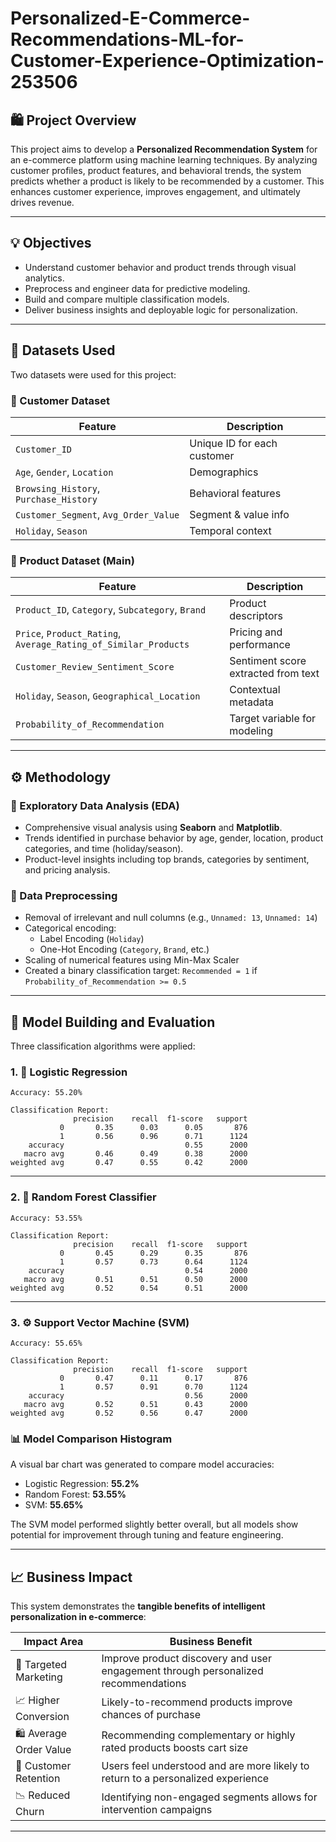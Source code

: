 # Personalized-E-Commerce-Recommendations-ML-for-Customer-Experience-Optimization-253506
## 🛍️ Project Overview
This project aims to develop a **Personalized Recommendation System** for an e-commerce platform using machine learning techniques. By analyzing customer profiles, product features, and behavioral trends, the system predicts whether a product is likely to be recommended by a customer. This enhances customer experience, improves engagement, and ultimately drives revenue.

---

## 💡 Objectives
- Understand customer behavior and product trends through visual analytics.
- Preprocess and engineer data for predictive modeling.
- Build and compare multiple classification models.
- Deliver business insights and deployable logic for personalization.

---

## 📂 Datasets Used
Two datasets were used for this project:

### 🔹 Customer Dataset
| Feature | Description |
|--------|-------------|
| `Customer_ID` | Unique ID for each customer |
| `Age`, `Gender`, `Location` | Demographics |
| `Browsing_History`, `Purchase_History` | Behavioral features |
| `Customer_Segment`, `Avg_Order_Value` | Segment & value info |
| `Holiday`, `Season` | Temporal context |

### 🔹 Product Dataset (Main)
| Feature | Description |
|--------|-------------|
| `Product_ID`, `Category`, `Subcategory`, `Brand` | Product descriptors |
| `Price`, `Product_Rating`, `Average_Rating_of_Similar_Products` | Pricing and performance |
| `Customer_Review_Sentiment_Score` | Sentiment score extracted from text |
| `Holiday`, `Season`, `Geographical_Location` | Contextual metadata |
| `Probability_of_Recommendation` | Target variable for modeling |

---

## ⚙️ Methodology

### 🔎 Exploratory Data Analysis (EDA)
- Comprehensive visual analysis using **Seaborn** and **Matplotlib**.
- Trends identified in purchase behavior by age, gender, location, product categories, and time (holiday/season).
- Product-level insights including top brands, categories by sentiment, and pricing analysis.

### 🧼 Data Preprocessing
- Removal of irrelevant and null columns (e.g., `Unnamed: 13`, `Unnamed: 14`)
- Categorical encoding:
  - Label Encoding (`Holiday`)
  - One-Hot Encoding (`Category`, `Brand`, etc.)
- Scaling of numerical features using Min-Max Scaler
- Created a binary classification target: `Recommended = 1` if `Probability_of_Recommendation >= 0.5`

---

## 🧠 Model Building and Evaluation

Three classification algorithms were applied:

### 1. 🔹 Logistic Regression
```
Accuracy: 55.20%

Classification Report:
              precision    recall  f1-score   support
           0       0.35      0.03      0.05       876
           1       0.56      0.96      0.71      1124
    accuracy                           0.55      2000
   macro avg       0.46      0.49      0.38      2000
weighted avg       0.47      0.55      0.42      2000
```

---

### 2. 🌲 Random Forest Classifier
```
Accuracy: 53.55%

Classification Report:
              precision    recall  f1-score   support
           0       0.45      0.29      0.35       876
           1       0.57      0.73      0.64      1124
    accuracy                           0.54      2000
   macro avg       0.51      0.51      0.50      2000
weighted avg       0.52      0.54      0.51      2000
```

---

### 3. ⚙️ Support Vector Machine (SVM)
```
Accuracy: 55.65%

Classification Report:
              precision    recall  f1-score   support
           0       0.47      0.11      0.17       876
           1       0.57      0.91      0.70      1124
    accuracy                           0.56      2000
   macro avg       0.52      0.51      0.43      2000
weighted avg       0.52      0.56      0.47      2000
```

### 📊 Model Comparison Histogram
A visual bar chart was generated to compare model accuracies:
- Logistic Regression: **55.2%**
- Random Forest: **53.55%**
- SVM: **55.65%**

The SVM model performed slightly better overall, but all models show potential for improvement through tuning and feature engineering.

---

## 📈 Business Impact

This system demonstrates the **tangible benefits of intelligent personalization in e-commerce**:

| Impact Area | Business Benefit |
|-------------|------------------|
| 🎯 Targeted Marketing | Improve product discovery and user engagement through personalized recommendations |
| 📈 Higher Conversion | Likely-to-recommend products improve chances of purchase |
| 🛍️ Average Order Value | Recommending complementary or highly rated products boosts cart size |
| 🔁 Customer Retention | Users feel understood and are more likely to return to a personalized experience |
| 📉 Reduced Churn | Identifying non-engaged segments allows for intervention campaigns |

---


